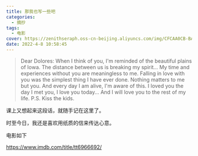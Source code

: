 ```yaml
---
title: 那我也写一些吧
categories:
  - 摘抄
tags:
  - 电影
cover: https://zenithseraph.oss-cn-beijing.aliyuncs.com/img/CFCAA0CB-BA13-4D69-9DA7-B82CDDA9EE38-647x1024.jpeg
date: 2022-4-8 10:58:45
---
```


>  Dear Dolores:
  When I think of you, I'm reminded of the beautiful plains of Iowa.
  The distance between us is breaking my spirit...
  My time and experiences without you are meaningless to me.
  Falling in love with you was the simplest thing I have ever done.
  Nothing matters to me but you.
  And every day I am alive, I'm aware of this.
  I loved you the day I met you, I love you today...
  And I will love you to the rest of my life.
  P.S. Kiss the kids.

课上又想起来这段话，就随手记在这里了。

时至今日，我还是喜欢用纸质的信来传达心意。

电影如下

https://www.imdb.com/title/tt6966692/